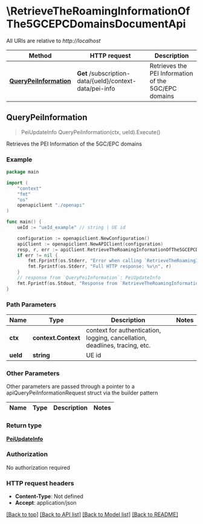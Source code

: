 # \RetrieveTheRoamingInformationOfThe5GCEPCDomainsDocumentApi

All URIs are relative to *http://localhost*

Method | HTTP request | Description
------------- | ------------- | -------------
[**QueryPeiInformation**](RetrieveTheRoamingInformationOfThe5GCEPCDomainsDocumentApi.md#QueryPeiInformation) | **Get** /subscription-data/{ueId}/context-data/pei-info | Retrieves the PEI Information of the 5GC/EPC domains



## QueryPeiInformation

> PeiUpdateInfo QueryPeiInformation(ctx, ueId).Execute()

Retrieves the PEI Information of the 5GC/EPC domains

### Example

```go
package main

import (
    "context"
    "fmt"
    "os"
    openapiclient "./openapi"
)

func main() {
    ueId := "ueId_example" // string | UE id

    configuration := openapiclient.NewConfiguration()
    apiClient := openapiclient.NewAPIClient(configuration)
    resp, r, err := apiClient.RetrieveTheRoamingInformationOfThe5GCEPCDomainsDocumentApi.QueryPeiInformation(context.Background(), ueId).Execute()
    if err != nil {
        fmt.Fprintf(os.Stderr, "Error when calling `RetrieveTheRoamingInformationOfThe5GCEPCDomainsDocumentApi.QueryPeiInformation``: %v\n", err)
        fmt.Fprintf(os.Stderr, "Full HTTP response: %v\n", r)
    }
    // response from `QueryPeiInformation`: PeiUpdateInfo
    fmt.Fprintf(os.Stdout, "Response from `RetrieveTheRoamingInformationOfThe5GCEPCDomainsDocumentApi.QueryPeiInformation`: %v\n", resp)
}
```

### Path Parameters


Name | Type | Description  | Notes
------------- | ------------- | ------------- | -------------
**ctx** | **context.Context** | context for authentication, logging, cancellation, deadlines, tracing, etc.
**ueId** | **string** | UE id | 

### Other Parameters

Other parameters are passed through a pointer to a apiQueryPeiInformationRequest struct via the builder pattern


Name | Type | Description  | Notes
------------- | ------------- | ------------- | -------------


### Return type

[**PeiUpdateInfo**](PeiUpdateInfo.md)

### Authorization

No authorization required

### HTTP request headers

- **Content-Type**: Not defined
- **Accept**: application/json

[[Back to top]](#) [[Back to API list]](../README.md#documentation-for-api-endpoints)
[[Back to Model list]](../README.md#documentation-for-models)
[[Back to README]](../README.md)


